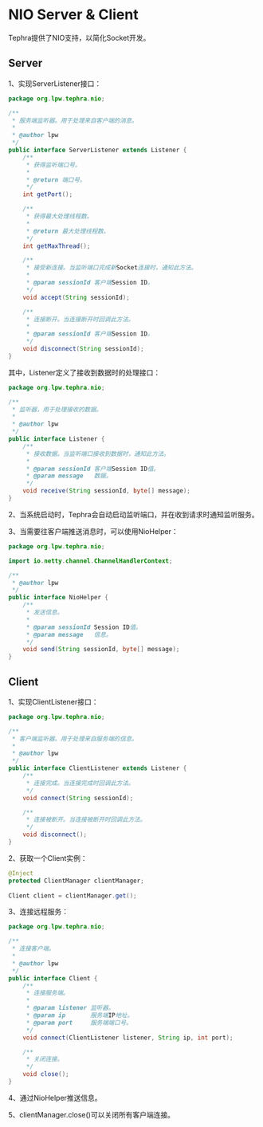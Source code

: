 # NIO Server & Client
Tephra提供了NIO支持，以简化Socket开发。

## Server
1、实现ServerListener接口：
```java
package org.lpw.tephra.nio;

/**
 * 服务端监听器。用于处理来自客户端的消息。
 *
 * @author lpw
 */
public interface ServerListener extends Listener {
    /**
     * 获得监听端口号。
     *
     * @return 端口号。
     */
    int getPort();

    /**
     * 获得最大处理线程数。
     *
     * @return 最大处理线程数。
     */
    int getMaxThread();

    /**
     * 接受新连接。当监听端口完成新Socket连接时，通知此方法。
     *
     * @param sessionId 客户端Session ID。
     */
    void accept(String sessionId);

    /**
     * 连接断开。当连接断开时回调此方法。
     *
     * @param sessionId 客户端Session ID。
     */
    void disconnect(String sessionId);
}
```
其中，Listener定义了接收到数据时的处理接口：
```java
package org.lpw.tephra.nio;

/**
 * 监听器，用于处理接收的数据。
 *
 * @author lpw
 */
public interface Listener {
    /**
     * 接收数据。当监听端口接收到数据时，通知此方法。
     *
     * @param sessionId 客户端Session ID值。
     * @param message   数据。
     */
    void receive(String sessionId, byte[] message);
}
```
2、当系统启动时，Tephra会自动启动监听端口，并在收到请求时通知监听服务。

3、当需要往客户端推送消息时，可以使用NioHelper：
```java
package org.lpw.tephra.nio;

import io.netty.channel.ChannelHandlerContext;

/**
 * @author lpw
 */
public interface NioHelper {
    /**
     * 发送信息。
     *
     * @param sessionId Session ID值。
     * @param message   信息。
     */
    void send(String sessionId, byte[] message);
}
```
## Client
1、实现ClientListener接口：
```java
package org.lpw.tephra.nio;

/**
 * 客户端监听器。用于处理来自服务端的信息。
 *
 * @author lpw
 */
public interface ClientListener extends Listener {
    /**
     * 连接完成。当连接完成时回调此方法。
     */
    void connect(String sessionId);

    /**
     * 连接被断开。当连接被断开时回调此方法。
     */
    void disconnect();
}
```
2、获取一个Client实例：
```java
@Inject
protected ClientManager clientManager;
 
Client client = clientManager.get();
```
3、连接远程服务：
```java
package org.lpw.tephra.nio;

/**
 * 连接客户端。
 *
 * @author lpw
 */
public interface Client {
    /**
     * 连接服务端。
     *
     * @param listener 监听器。
     * @param ip       服务端IP地址。
     * @param port     服务端端口号。
     */
    void connect(ClientListener listener, String ip, int port);

    /**
     * 关闭连接。
     */
    void close();
}
```
4、通过NioHelper推送信息。

5、clientManager.close()可以关闭所有客户端连接。